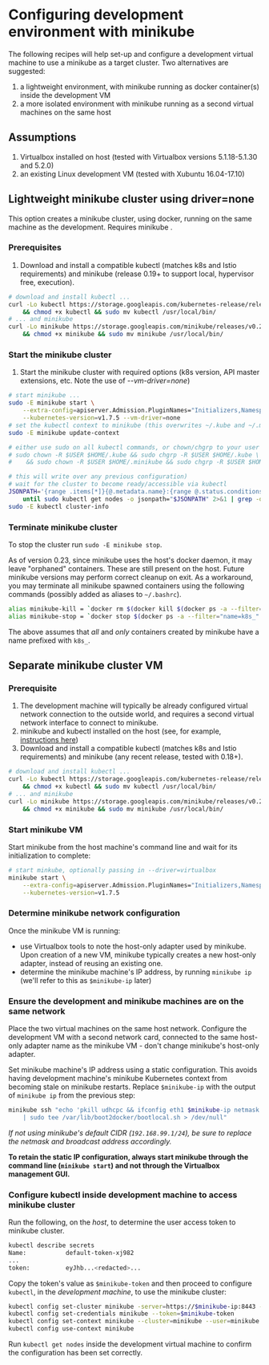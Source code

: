 # Configuring development environment with minikube

The following recipes will help set-up and configure a development virtual machine to use a minikube as a target cluster.
Two alternatives are suggested:

1. a lightweight environment, with minikube running as docker container(s) inside the development VM
1. a more isolated environment with minikube running as a second virtual machines on the same host

## Assumptions

1. Virtualbox installed on host (tested with Virtualbox versions 5.1.18-5.1.30 and 5.2.0)
1. an existing Linux development VM (tested with Xubuntu 16.04-17.10)

## Lightweight minikube cluster using driver=none

This option creates a minikube cluster, using docker, running on the same machine as the development.
Requires minikube .

### Prerequisites

1. Download and install a compatible kubectl (matches k8s and Istio requirements) and minikube (release 0.19+ to support local, hypervisor free, execution).

```sh
# download and install kubectl ...
curl -Lo kubectl https://storage.googleapis.com/kubernetes-release/release/v1.7.4/bin/linux/amd64/kubectl \
    && chmod +x kubectl && sudo mv kubectl /usr/local/bin/
# ... and minikube
curl -Lo minikube https://storage.googleapis.com/minikube/releases/v0.22.3/minikube-linux-amd64 \
    && chmod +x minikube && sudo mv minikube /usr/local/bin/
```

### Start the minikube cluster

1. Start the minikube cluster with required options (k8s version, API master extensions, etc. Note the use of *--vm-driver=none*)

```sh
# start minikube ...
sudo -E minikube start \
    --extra-config=apiserver.Admission.PluginNames="Initializers,NamespaceLifecycle,LimitRanger,ServiceAccount,DefaultStorageClass,GenericAdmissionWebhook,ResourceQuota" \
    --kubernetes-version=v1.7.5 --vm-driver=none
# set the kubectl context to minikube (this overwrites ~/.kube and ~/.minikube, but leaves files' ownership as root:root)
sudo -E minikube update-context

# either use sudo on all kubectl commands, or chown/chgrp to your user
# sudo chown -R $USER $HOME/.kube && sudo chgrp -R $USER $HOME/.kube \
#    && sudo chown -R $USER $HOME/.minikube && sudo chgrp -R $USER $HOME/.minikube

# this will write over any previous configuration)
# wait for the cluster to become ready/accessible via kubectl
JSONPATH='{range .items[*]}{@.metadata.name}:{range @.status.conditions[*]}{@.type}={@.status};{end}{end}'; \
    until sudo kubectl get nodes -o jsonpath="$JSONPATH" 2>&1 | grep -q "Ready=True"; do sleep 1; done
sudo -E kubectl cluster-info
```

### Terminate minikube cluster

To stop the cluster run `sudo -E minikube stop`.

As of version 0.23, since minikube uses the host's docker daemon, it may leave "orphaned" containers. These are still present on the host. Future minikube versions may perform correct cleanup on exit. As a workaround, you may terminate all minikube spawned containers using the following commands (possibly added as aliases to `~/.bashrc`).

```sh
alias minikube-kill = `docker rm $(docker kill $(docker ps -a --filter="name=k8s_" --format="{{.ID}}"))`
alias minikube-stop = `docker stop $(docker ps -a --filter="name=k8s_" --format="{{.ID}}")`
```

The above assumes that *all* and *only* containers created by minikube have a name prefixed with `k8s_`.

## Separate minikube cluster VM

### Prerequisite

1. The development machine will typically be already configured virtual network connection to the outside world, and requires a second virtual network interface to connect to minikube.
1. minikube and kubectl installed on the host (see, for example, [instructions here](https://kubernetes.io/docs/getting-started-guides/minikube/))
1. Download and install a compatible kubectl (matches k8s and Istio requirements) and minikube (any recent release, tested with 0.18+).

```sh
# download and install kubectl ...
curl -Lo kubectl https://storage.googleapis.com/kubernetes-release/release/v1.7.4/bin/linux/amd64/kubectl \
    && chmod +x kubectl && sudo mv kubectl /usr/local/bin/
# ... and minikube
curl -Lo minikube https://storage.googleapis.com/minikube/releases/v0.22.3/minikube-linux-amd64 \
    && chmod +x minikube && sudo mv minikube /usr/local/bin/
```

### Start minikube VM

Start minikube from the host machine's command line and wait for its initialization to complete:

```sh
# start minkube, optionally passing in --driver=virtualbox
minikube start \
    --extra-config=apiserver.Admission.PluginNames="Initializers,NamespaceLifecycle,LimitRanger,ServiceAccount,DefaultStorageClass,GenericAdmissionWebhook,ResourceQuota" \
    --kubernetes-version=v1.7.5
```

### Determine minikube network configuration

Once the minikube VM is running:

- use Virtualbox tools to note the host-only adapter used by minikube. Upon creation of a new VM, minikube typically creates a new host-only adapter, instead of reusing an existing one.
- determine the minikube machine's IP address, by running `minikube ip` (we'll refer to this as `$minikube-ip` later)

### Ensure the development and minikube machines are on the same network

Place the two virtual machines on the same host network. Configure the development VM with a second network card, connected to the same host-only adapter name as the minikube VM - don't change minikube's host-only adapter.

Set minikube machine's IP address using a static configuration. This avoids having development machine's minikube Kubernetes context from becoming stale on minikube restarts. Replace `$minikube-ip` with the output of `minikube ip` from the previous step:

```sh
minikube ssh "echo 'pkill udhcpc && ifconfig eth1 $minikube-ip netmask 255.255.255.0 broadcast 192.168.99.255 up' \
    | sudo tee /var/lib/boot2docker/bootlocal.sh > /dev/null"
```

_If not using minikube's default CIDR (`192.168.99.1/24`), be sure to replace the netmask and broadcast address accordingly._

**To retain the static IP configuration, always start minikube through the command line (`minikube start`) and not through the Virtualbox management GUI.**

### Configure kubectl inside development machine to access minikube cluster

Run the following, on the _host_, to determine the user access token to minikube cluster.

```sh
kubectl describe secrets
Name:           default-token-xj982
...
token:          eyJhb...<redacted>...
```

Copy the token's value as `$minikube-token` and then proceed to configure `kubectl`, in the _development machine_, to use the minikube cluster:

```sh
kubectl config set-cluster minikube -server=https://$minikube-ip:8443 --insecure-skip-tls-verify=true
kubectl config set-credentials minikube --token=$minikube-token
kubectl config set-context minikube --cluster=minikube --user=minikube
kubectl config use-context minikube
```

Run `kubectl get nodes` inside the development virtual machine to confirm the configuration has been set correctly.